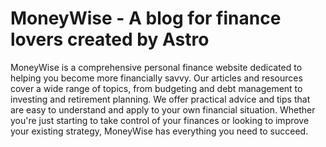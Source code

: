 # MoneyWise - A blog for finance lovers created by Astro

MoneyWise is a comprehensive personal finance website dedicated to helping you become more financially savvy. Our articles and resources cover a wide range of topics, from budgeting and debt management to investing and retirement planning. We offer practical advice and tips that are easy to understand and apply to your own financial situation. Whether you're just starting to take control of your finances or looking to improve your existing strategy, MoneyWise has everything you need to succeed.
